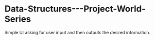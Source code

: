 # Data-Structures---Project-World-Series
Simple UI asking for user input and then outputs the desired information.
